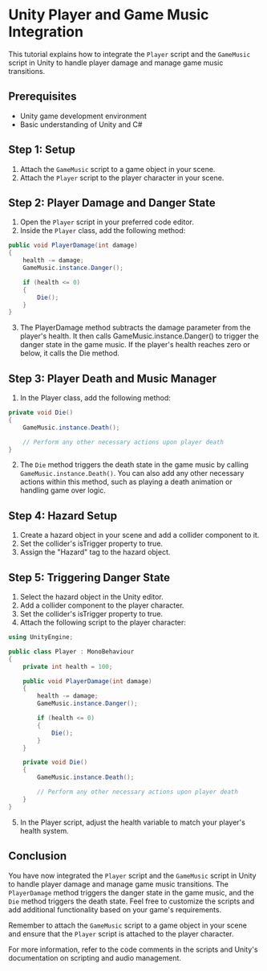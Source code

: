 # Unity Player and Game Music Integration

This tutorial explains how to integrate the `Player` script and the `GameMusic` script in Unity to handle player damage and manage game music transitions.

## Prerequisites

- Unity game development environment
- Basic understanding of Unity and C#

## Step 1: Setup

1. Attach the `GameMusic` script to a game object in your scene.
2. Attach the `Player` script to the player character in your scene.

## Step 2: Player Damage and Danger State

1. Open the `Player` script in your preferred code editor.
2. Inside the `Player` class, add the following method:

```csharp
public void PlayerDamage(int damage)
{
    health -= damage;
    GameMusic.instance.Danger();

    if (health <= 0)
    {
        Die();
    }
}
```

3. The PlayerDamage method subtracts the damage parameter from the player's health. It then calls GameMusic.instance.Danger() to trigger the danger state in the game music. If the player's health reaches zero or below, it calls the Die method.

## Step 3: Player Death and Music Manager

1. In the Player class, add the following method:
```csharp
private void Die()
{
    GameMusic.instance.Death();

    // Perform any other necessary actions upon player death
}
```

2. The `Die` method triggers the death state in the game music by calling `GameMusic.instance.Death()`. You can also add any other necessary actions within this method, such as playing a death animation or handling game over logic.

## Step 4: Hazard Setup

1. Create a hazard object in your scene and add a collider component to it.
2. Set the collider's isTrigger property to true.
3. Assign the "Hazard" tag to the hazard object.

## Step 5: Triggering Danger State

1. Select the hazard object in the Unity editor.
2. Add a collider component to the player character.
3. Set the collider's isTrigger property to true.
4. Attach the following script to the player character:

```csharp
using UnityEngine;

public class Player : MonoBehaviour
{
    private int health = 100;

    public void PlayerDamage(int damage)
    {
        health -= damage;
        GameMusic.instance.Danger();

        if (health <= 0)
        {
            Die();
        }
    }

    private void Die()
    {
        GameMusic.instance.Death();

        // Perform any other necessary actions upon player death
    }
}
```

5. In the Player script, adjust the health variable to match your player's health system.

## Conclusion

You have now integrated the `Player` script and the `GameMusic` script in Unity to handle player damage and manage game music transitions. The `PlayerDamage` method triggers the danger state in the game music, and the `Die` method triggers the death state. Feel free to customize the scripts and add additional functionality based on your game's requirements.

Remember to attach the `GameMusic` script to a game object in your scene and ensure that the `Player` script is attached to the player character.

For more information, refer to the code comments in the scripts and Unity's documentation on scripting and audio management.
